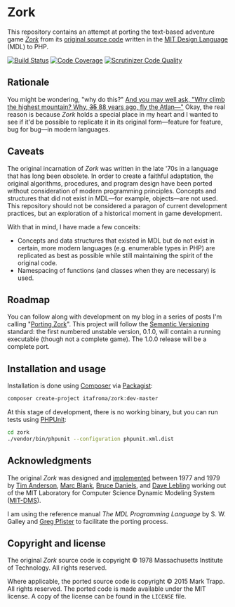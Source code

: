 # Zork

This repository contains an attempt at porting the text-based adventure game [*Zork*][1] from its [original source code][2] written in the [MIT Design Language][3] (MDL) to PHP.

[![Build Status](https://travis-ci.org/itafroma/zork-php.svg?branch=master)](https://travis-ci.org/itafroma/zork-php)
[![Code Coverage](https://scrutinizer-ci.com/g/itafroma/zork-php/badges/coverage.png?b=master)](https://scrutinizer-ci.com/g/itafroma/zork-php/?branch=master)
[![Scrutinizer Code Quality](https://scrutinizer-ci.com/g/itafroma/zork-php/badges/quality-score.png?b=master)](https://scrutinizer-ci.com/g/itafroma/zork-php/?branch=master)

## Rationale

You might be wondering, "why do this?" [And you may well ask, "Why climb the highest mountain? Why, ~~35~~ 88 years ago, fly the Atlan—"][4] Okay, the real reason is because *Zork* holds a special place in my heart and I wanted to see if it'd be possible to replicate it in its original form—feature for feature, bug for bug—in modern languages.

## Caveats

The original incarnation of *Zork* was written in the late '70s in a language that has long been obsolete. In order to create a faithful adaptation, the original algorithms, procedures, and program design have been ported without consideration of modern programming principles. Concepts and structures that did not exist in MDL—for example, objects—are not used. This repository should not be considered a paragon of current development practices, but an exploration of a historical moment in game development.

With that in mind, I have made a few conceits:

- Concepts and data structures that existed in MDL but do not exist in certain, more modern languages (e.g. enumerable types in PHP) are replicated as best as possible while still maintaining the spirit of the original code.
- Namespacing of functions (and classes when they are necessary) is used.

## Roadmap

You can follow along with development on my blog in a series of posts I'm calling "[Porting Zork][5]". This project will follow the [Semantic Versioning][6] standard: the first numbered unstable version, 0.1.0, will contain a running executable (though not a complete game). The 1.0.0 release will be a complete port.

## Installation and usage

Installation is done using [Composer][7] via [Packagist][8]:

```sh
composer create-project itafroma/zork:dev-master
```

At this stage of development, there is no working binary, but you can run tests using [PHPUnit][9]:

```sh
cd zork
./vendor/bin/phpunit --configuration phpunit.xml.dist
```

## Acknowledgments

The original *Zork* was designed and [implemented][10] between 1977 and 1979 by [Tim Anderson][11], [Marc Blank][12], [Bruce Daniels][13], and [Dave Lebling][14] working out of the MIT Laboratory for Computer Science Dynamic Modeling System ([MIT-DMS][15]).

I am using the reference manual *The MDL Programming Language* by S. W. Galley and [Greg Pfister][16] to facilitate the porting process.

## Copyright and license

The original *Zork* source code is copyright © 1978 Massachusetts Institute of Technology. All rights reserved.

Where applicable, the ported source code is copyright © 2015 Mark Trapp. All rights reserved. The ported code is made available under the MIT license. A copy of the license can be found in the `LICENSE` file.

[1]: http://en.wikipedia.org/wiki/Zork "Wikipedia article on Zork"
[2]: https://github.com/itafroma/zork-mdl "Source code repository for MDL Zork"
[3]: http://en.wikipedia.org/wiki/MDL_(programming_language) "Wikipedia article on MDL"
[4]: http://er.jsc.nasa.gov/seh/ricetalk.htm "Transcript of JFK's Moon Speech at Rice Stadium in 1962"
[5]: http://marktrapp.com/blog/2015/01/27/porting-zork-part-1/ "Porting Zork — Part 1: Introduction"
[6]: http://semver.org "Semantic Versioning website"
[7]: https://getcomposer.org "Composer website"
[8]: https://packagist.org "Packagist website"
[9]: https://phpunit.de "PHPUnit website"
[10]: http://en.wikipedia.org/wiki/Implementer_(video_games) "Wikipedia article on implmenters"
[11]: http://en.wikipedia.org/wiki/Tim_Anderson_(Zork) "Wikipedia article on Tim Anderson"
[12]: http://www.infocom-if.org/authors/blank.html "Infocom author page on Marc Blank"
[13]: http://en.wikipedia.org/wiki/Bruce_Daniels "Wikipedia article on Bruce Daniels"
[14]: http://www.infocom-if.org/authors/lebling.html "Infocom author page on Dave Lebling"
[15]: http://pdp-10.trailing-edge.com/mit_emacs_170_teco_1220/01/info/mit-dm.txt.html "Information on MIT-DMS"
[16]: http://perilsofparallel.blogspot.com "Greg Pfister's blog"
